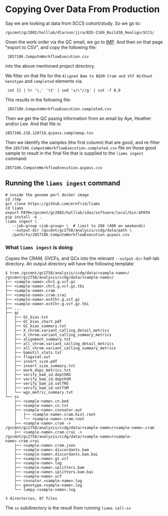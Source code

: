 # Copying Over Data From Production

Say we are looking at data from SCCS cohort/study.  So we go to:

    /gscmnt/gc2802/halllab/dlarson/jira/BIO-2169_Build38_Realign/SCCS/

Given the work order via the QC email, we go to [IMP][1]. And then on that page "export to CSV", and copy the following file:

     2857106.ComputeWorkflowExecution.csv

into the above mentioned project directory.

We filter on that file for the `Aligned Bam to BQSR Cram and VCF Without Genotype` and `completed` elements via.

     cat {} | tr '\,' '\t' | sed 's/\"//g' | cut -f 8,9 

This results in the following file:

     2857106.ComputeWorkflowExecution.completed.csv
 
Then we get the QC pasing information from an email by Aye, Heather and/or Lee. And that file is: 

    2857106.218.120718.qcpass.samplemap.tsv

Then we identify the samples (the first column) that are good, and re-filter the `2857106.ComputeWorkflowExecution.completed.csv` file on those good sample to result in the final file that is supplied to the `liams ingest` command:
 
    2857106.ComputeWorkflowExecution.qcpass.csv 

## Running the `liams ingest` command

    # inside the genome perl docker image
    cd /tmp
    git clone https://github.com/ernfrid/liams
    cd liams
    export PATH=/gscmnt/gc2802/halllab/idas/software/local/bin:$PATH
    pip install -e .
    liams ingest \
       --job-group <job-group> \  # limit to 200 (400 on weekends)
       --output-dir /gscmnt/gc2758/analysis/ccdg/data/path \
       /path/to/2857106.ComputeWorkflowExecution.qcpass.csv 

### What `liams ingest` is doing

Copies the CRAM, GVCFs, and QCs into the relevant `--output-dir` hall-lab directory.  An output directory will have the following template:

```
$ tree /gscmnt/gc2758/analysis/ccdg/data/<sample-name>/
/gscmnt/gc2758/analysis/ccdg/data/<sample-name>/
├── <sample-name>.chr1.g.vcf.gz
├── <sample-name>.chr1.g.vcf.gz.tbi
├── <sample-name>.cram
├── <sample-name>.cram.crai
├── <sample-name>.extChr.g.vcf.gz
├── <sample-name>.extChr.g.vcf.gz.tbi
├── ...
├── qc
│   ├── GC_bias.txt
│   ├── GC_bias_chart.pdf
│   ├── GC_bias_summary.txt
│   ├── X_chrom.variant_calling_detail_metrics
│   ├── X_chrom.variant_calling_summary_metrics
│   ├── alignment_summary.txt
│   ├── all_chrom.variant_calling_detail_metrics
│   ├── all_chrom.variant_calling_summary_metrics
│   ├── bamutil_stats.txt
│   ├── flagstat.out
│   ├── insert_size.pdf
│   ├── insert_size_summary.txt
│   ├── mark_dups_metrics.txt
│   ├── verify_bam_id.depthRG
│   ├── verify_bam_id.depthSM
│   ├── verify_bam_id.selfRG
│   ├── verify_bam_id.selfSM
│   └── wgs_metric_summary.txt
└── sv
    ├── <sample-name>.cn.bed
    ├── <sample-name>.cn.txt
    ├── <sample-name>.cnvnator.out
    │   ├── <sample-name>.cram.hist.root
    │   └── <sample-name>.cram.root
    ├── <sample-name>.cram -> /gscmnt/gc2758/analysis/ccdg/data/<sample-name>/<sample-name>.cram
    ├── <sample-name>.cram.crai -> /gscmnt/gc2758/analysis/ccdg/data/<sample-name>/<sample-name>.cram.crai
    ├── <sample-name>.cram.json
    ├── <sample-name>.discordants.bam
    ├── <sample-name>.discordants.bam.bai
    ├── <sample-name>.gt.vcf
    ├── <sample-name>.log
    ├── <sample-name>.splitters.bam
    ├── <sample-name>.splitters.bam.bai
    ├── <sample-name>.vcf
    ├── cnvnator.<sample-name>.log
    ├── genotype.<sample-name>.log
    └── lumpy.<sample-name>.log

3 directories, 87 files
```

The `sv` subdirectory is the result from running `liams call-sv`

[1]:  https://imp-lims.gsc.wustl.edu/entity/setup-work-order/2857106?Perspective=Compute_Workflow_Execution
